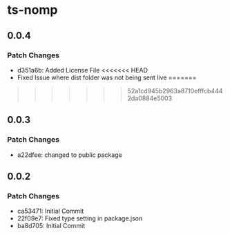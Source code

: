 # ts-nomp

## 0.0.4

### Patch Changes

- d351a6b: Added License File
<<<<<<< HEAD
- Fixed Issue where dist folder was not being sent live
=======
>>>>>>> 52a1cd945b2963a8710efffcb4442da0884e5003

## 0.0.3

### Patch Changes

- a22dfee: changed to public package

## 0.0.2

### Patch Changes

- ca53471: Initial Commit
- 22f09e7: Fixed type setting in package.json
- ba8d705: Initial Commit
